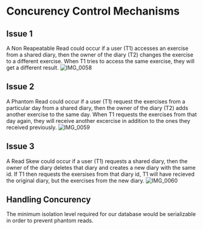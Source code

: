 # Concurency Control Mechanisms

## Issue 1
A Non Reapeatable Read could occur if a user (T1) accesses an exercise from a shared diary, then the owner of the diary (T2) changes the exercise to a different exercise. When T1 tries to access the same exercise, they will get a different result.
![IMG_0058](https://github.com/dphun123/ExerciseDiary/assets/77179475/c05ef329-facf-42ed-a3e4-672a8bcd9045)

## Issue 2
A Phantom Read could occur if a user (T1) request the exercises from a particular day from a shared diary, then the owner of the diary (T2) adds another exercise to the same day. When T1 requests the exercises from that day again, they will receive another excercise in addition to the ones they received previously. 
![IMG_0059](https://github.com/dphun123/ExerciseDiary/assets/77179475/a887789b-18a3-45a8-b78c-7bce8f119353)

## Issue 3
A Read Skew could occur if a user (T1) requests a shared diary, then the owner of the diary deletes that diary and creates a new diary with the same id. If T1 then requests the exersises from that diary id, T1 will have recieved the original diary, but the exercises from the new diary.
![IMG_0060](https://github.com/dphun123/ExerciseDiary/assets/77179475/afddd129-982e-48a0-a308-76c91933e0b0)

## Handling Concurency
The minimum isolation level required for our database would be serializable in order to prevent phantom reads.

